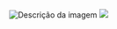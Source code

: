 
<img src="https://www.google.com/logos/fnbx/ingenuity/heli_dark.gif" alt="Descrição da imagem">

<img src="https://www.google.com/logos/fnbx/ingenuity/fg.png">
